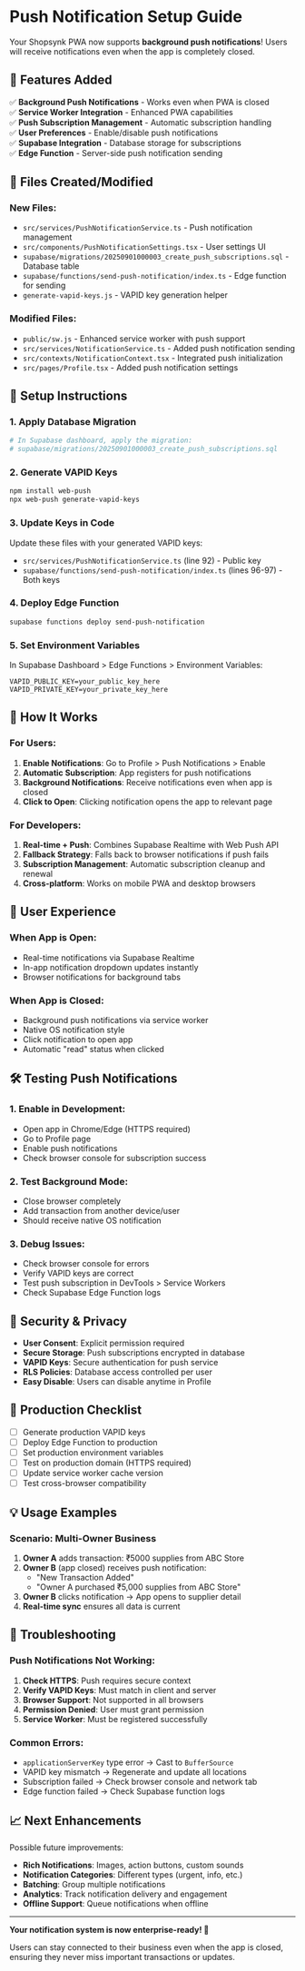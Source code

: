 # Push Notification Setup Guide

Your Shopsynk PWA now supports **background push notifications**! Users will receive notifications even when the app is completely closed.

## 🚀 Features Added

✅ **Background Push Notifications** - Works even when PWA is closed  
✅ **Service Worker Integration** - Enhanced PWA capabilities  
✅ **Push Subscription Management** - Automatic subscription handling  
✅ **User Preferences** - Enable/disable push notifications  
✅ **Supabase Integration** - Database storage for subscriptions  
✅ **Edge Function** - Server-side push notification sending  

## 📁 Files Created/Modified

### New Files:
- `src/services/PushNotificationService.ts` - Push notification management
- `src/components/PushNotificationSettings.tsx` - User settings UI
- `supabase/migrations/20250901000003_create_push_subscriptions.sql` - Database table
- `supabase/functions/send-push-notification/index.ts` - Edge function for sending
- `generate-vapid-keys.js` - VAPID key generation helper

### Modified Files:
- `public/sw.js` - Enhanced service worker with push support
- `src/services/NotificationService.ts` - Added push notification sending
- `src/contexts/NotificationContext.tsx` - Integrated push initialization
- `src/pages/Profile.tsx` - Added push notification settings

## 🔧 Setup Instructions

### 1. Apply Database Migration
```bash
# In Supabase dashboard, apply the migration:
# supabase/migrations/20250901000003_create_push_subscriptions.sql
```

### 2. Generate VAPID Keys
```bash
npm install web-push
npx web-push generate-vapid-keys
```

### 3. Update Keys in Code
Update these files with your generated VAPID keys:
- `src/services/PushNotificationService.ts` (line 92) - Public key
- `supabase/functions/send-push-notification/index.ts` (lines 96-97) - Both keys

### 4. Deploy Edge Function
```bash
supabase functions deploy send-push-notification
```

### 5. Set Environment Variables
In Supabase Dashboard > Edge Functions > Environment Variables:
```
VAPID_PUBLIC_KEY=your_public_key_here
VAPID_PRIVATE_KEY=your_private_key_here
```

## 🔔 How It Works

### For Users:
1. **Enable Notifications**: Go to Profile > Push Notifications > Enable
2. **Automatic Subscription**: App registers for push notifications
3. **Background Notifications**: Receive notifications even when app is closed
4. **Click to Open**: Clicking notification opens the app to relevant page

### For Developers:
1. **Real-time + Push**: Combines Supabase Realtime with Web Push API
2. **Fallback Strategy**: Falls back to browser notifications if push fails
3. **Subscription Management**: Automatic subscription cleanup and renewal
4. **Cross-platform**: Works on mobile PWA and desktop browsers

## 📱 User Experience

### When App is Open:
- Real-time notifications via Supabase Realtime
- In-app notification dropdown updates instantly
- Browser notifications for background tabs

### When App is Closed:
- Background push notifications via service worker
- Native OS notification style
- Click notification to open app
- Automatic "read" status when clicked

## 🛠 Testing Push Notifications

### 1. Enable in Development:
- Open app in Chrome/Edge (HTTPS required)
- Go to Profile page
- Enable push notifications
- Check browser console for subscription success

### 2. Test Background Mode:
- Close browser completely
- Add transaction from another device/user
- Should receive native OS notification

### 3. Debug Issues:
- Check browser console for errors
- Verify VAPID keys are correct
- Test push subscription in DevTools > Service Workers
- Check Supabase Edge Function logs

## 🔐 Security & Privacy

- **User Consent**: Explicit permission required
- **Secure Storage**: Push subscriptions encrypted in database
- **VAPID Keys**: Secure authentication for push service
- **RLS Policies**: Database access controlled per user
- **Easy Disable**: Users can disable anytime in Profile

## 🚨 Production Checklist

- [ ] Generate production VAPID keys
- [ ] Deploy Edge Function to production
- [ ] Set production environment variables
- [ ] Test on production domain (HTTPS required)
- [ ] Update service worker cache version
- [ ] Test cross-browser compatibility

## 💡 Usage Examples

### Scenario: Multi-Owner Business
1. **Owner A** adds transaction: ₹5000 supplies from ABC Store
2. **Owner B** (app closed) receives push notification:
   - "New Transaction Added"  
   - "Owner A purchased ₹5,000 supplies from ABC Store"
3. **Owner B** clicks notification → App opens to supplier detail
4. **Real-time sync** ensures all data is current

## 🐛 Troubleshooting

### Push Notifications Not Working:
1. **Check HTTPS**: Push requires secure context
2. **Verify VAPID Keys**: Must match in client and server
3. **Browser Support**: Not supported in all browsers
4. **Permission Denied**: User must grant permission
5. **Service Worker**: Must be registered successfully

### Common Errors:
- `applicationServerKey` type error → Cast to `BufferSource`
- VAPID key mismatch → Regenerate and update all locations
- Subscription failed → Check browser console and network tab
- Edge function failed → Check Supabase function logs

## 📈 Next Enhancements

Possible future improvements:
- **Rich Notifications**: Images, action buttons, custom sounds
- **Notification Categories**: Different types (urgent, info, etc.)
- **Batching**: Group multiple notifications  
- **Analytics**: Track notification delivery and engagement
- **Offline Support**: Queue notifications when offline

---

**Your notification system is now enterprise-ready! 🎉**

Users can stay connected to their business even when the app is closed, ensuring they never miss important transactions or updates.
